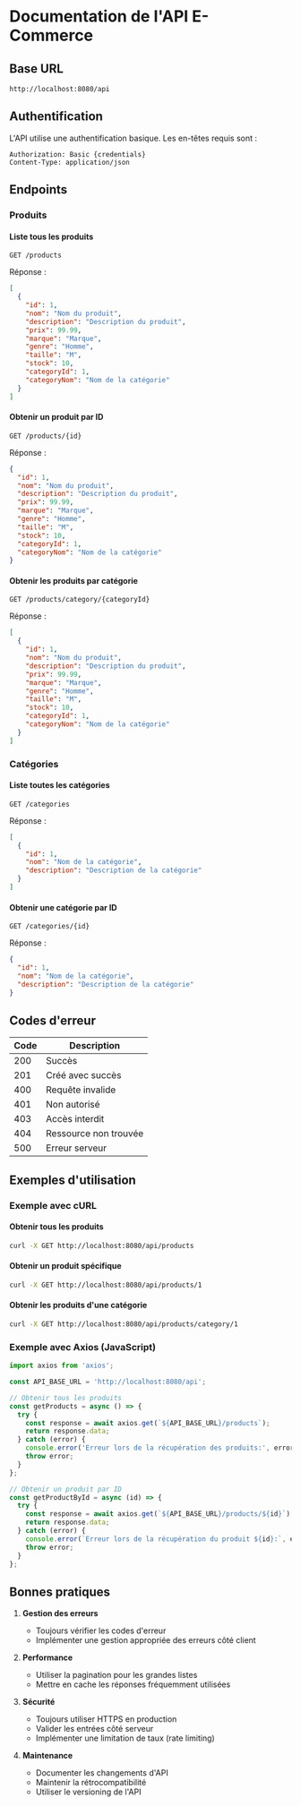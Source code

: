 # Documentation de l'API E-Commerce

## Base URL
```
http://localhost:8080/api
```

## Authentification
L'API utilise une authentification basique. Les en-têtes requis sont :
```
Authorization: Basic {credentials}
Content-Type: application/json
```

## Endpoints

### Produits

#### Liste tous les produits
```http
GET /products
```

Réponse :
```json
[
  {
    "id": 1,
    "nom": "Nom du produit",
    "description": "Description du produit",
    "prix": 99.99,
    "marque": "Marque",
    "genre": "Homme",
    "taille": "M",
    "stock": 10,
    "categoryId": 1,
    "categoryNom": "Nom de la catégorie"
  }
]
```

#### Obtenir un produit par ID
```http
GET /products/{id}
```

Réponse :
```json
{
  "id": 1,
  "nom": "Nom du produit",
  "description": "Description du produit",
  "prix": 99.99,
  "marque": "Marque",
  "genre": "Homme",
  "taille": "M",
  "stock": 10,
  "categoryId": 1,
  "categoryNom": "Nom de la catégorie"
}
```

#### Obtenir les produits par catégorie
```http
GET /products/category/{categoryId}
```

Réponse :
```json
[
  {
    "id": 1,
    "nom": "Nom du produit",
    "description": "Description du produit",
    "prix": 99.99,
    "marque": "Marque",
    "genre": "Homme",
    "taille": "M",
    "stock": 10,
    "categoryId": 1,
    "categoryNom": "Nom de la catégorie"
  }
]
```

### Catégories

#### Liste toutes les catégories
```http
GET /categories
```

Réponse :
```json
[
  {
    "id": 1,
    "nom": "Nom de la catégorie",
    "description": "Description de la catégorie"
  }
]
```

#### Obtenir une catégorie par ID
```http
GET /categories/{id}
```

Réponse :
```json
{
  "id": 1,
  "nom": "Nom de la catégorie",
  "description": "Description de la catégorie"
}
```

## Codes d'erreur

| Code | Description |
|------|-------------|
| 200 | Succès |
| 201 | Créé avec succès |
| 400 | Requête invalide |
| 401 | Non autorisé |
| 403 | Accès interdit |
| 404 | Ressource non trouvée |
| 500 | Erreur serveur |

## Exemples d'utilisation

### Exemple avec cURL

#### Obtenir tous les produits
```bash
curl -X GET http://localhost:8080/api/products
```

#### Obtenir un produit spécifique
```bash
curl -X GET http://localhost:8080/api/products/1
```

#### Obtenir les produits d'une catégorie
```bash
curl -X GET http://localhost:8080/api/products/category/1
```

### Exemple avec Axios (JavaScript)

```javascript
import axios from 'axios';

const API_BASE_URL = 'http://localhost:8080/api';

// Obtenir tous les produits
const getProducts = async () => {
  try {
    const response = await axios.get(`${API_BASE_URL}/products`);
    return response.data;
  } catch (error) {
    console.error('Erreur lors de la récupération des produits:', error);
    throw error;
  }
};

// Obtenir un produit par ID
const getProductById = async (id) => {
  try {
    const response = await axios.get(`${API_BASE_URL}/products/${id}`);
    return response.data;
  } catch (error) {
    console.error(`Erreur lors de la récupération du produit ${id}:`, error);
    throw error;
  }
};
```

## Bonnes pratiques

1. **Gestion des erreurs**
   - Toujours vérifier les codes d'erreur
   - Implémenter une gestion appropriée des erreurs côté client

2. **Performance**
   - Utiliser la pagination pour les grandes listes
   - Mettre en cache les réponses fréquemment utilisées

3. **Sécurité**
   - Toujours utiliser HTTPS en production
   - Valider les entrées côté serveur
   - Implémenter une limitation de taux (rate limiting)

4. **Maintenance**
   - Documenter les changements d'API
   - Maintenir la rétrocompatibilité
   - Utiliser le versioning de l'API 